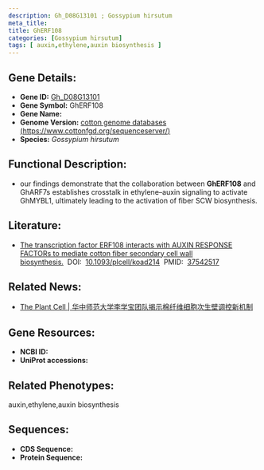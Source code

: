 ```yaml
---
description: Gh_D08G13101 ; Gossypium hirsutum
meta_title:
title: GhERF108
categories: [Gossypium hirsutum]
tags: [ auxin,ethylene,auxin biosynthesis ]
---
```


## Gene Details:
- **Gene ID:**	[Gh_D08G13101]()
- **Gene Symbol:** GhERF108
- **Gene Name:** 
- **Genome Version:** [cotton genome databases (https://www.cottonfgd.org/sequenceserver/)]()
- **Species:** *Gossypium hirsutum*

## Functional Description:
   - our findings demonstrate that the collaboration between **GhERF108** and GhARF7s establishes crosstalk in ethylene–auxin signaling to activate GhMYBL1, ultimately leading to the activation of fiber SCW biosynthesis.

## Literature:
   - [The transcription factor ERF108 interacts with AUXIN RESPONSE FACTORs to mediate cotton fiber secondary cell wall biosynthesis.]( https://academic.oup.com/plcell/article/35/11/4133/7237771?login=true)&nbsp;&nbsp;DOI:&nbsp;&nbsp;[10.1093/plcell/koad214](https://academic.oup.com/plcell/article/35/11/4133/7237771?login=true)&nbsp;&nbsp;PMID:&nbsp;&nbsp;[37542517](https://pubmed.ncbi.nlm.nih.gov/37542517/)

## Related News:
   - [The Plant Cell | 华中师范大学李学宝团队揭示棉纤维细胞次生壁调控新机制](https://mp.weixin.qq.com/s/czUMZxfjz28uKXx-OauFCA)

## Gene Resources:
- **NCBI ID:** [](https://www.ncbi.nlm.nih.gov/gene/?term=)
- **UniProt accessions:** [](https://www.uniprot.org/uniprotkb//entry)

## Related Phenotypes:
auxin,ethylene,auxin biosynthesis

## Sequences:
- **CDS Sequence:**
- **Protein Sequence:**
